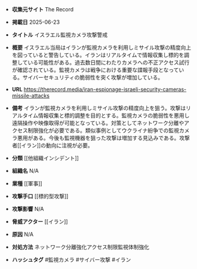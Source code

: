 - **収集元サイト**
The Record

- **掲載日**
2025-06-23

- **タイトル**
イスラエル監視カメラ攻撃警戒

- **概要**
イスラエル当局はイランが監視カメラを利用しミサイル攻撃の精度向上を図っていると警告している。イランはリアルタイムで情報収集し標的を調整している可能性がある。過去数日間にわたりカメラへの不正アクセス試行が確認されている。監視カメラは戦争における重要な諜報手段となっている。サイバーセキュリティの脆弱性を突く攻撃が増加している。

- **URL**
https://therecord.media/iran-espionage-israeli-security-cameras-missile-attacks

- **備考**
イランが監視カメラを利用しミサイル攻撃の精度向上を狙う。攻撃はリアルタイム情報収集と標的調整を目的とする。監視カメラの脆弱性を悪用し遠隔操作や映像取得が可能となっている。対策としてネットワーク分離やアクセス制限強化が必要である。類似事例としてウクライナ紛争での監視カメラ悪用がある。今後も監視機器を狙った攻撃は増加する見込みである。攻撃者[[イラン]]の動向に注視が必要。

- **分類**
[[他組織インシデント]]

- **組織名**
N/A

- **業種**
[[軍事]]

- **攻撃手口**
[[標的型攻撃]]

- **攻撃影響**
N/A

- **脅威アクター**
[[イラン]]

- **原因**
N/A

- **対処方法**
ネットワーク分離強化アクセス制限監視体制強化

- **ハッシュタグ**
#監視カメラ #サイバー攻撃 #イラン
